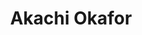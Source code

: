 ---
title: Akachi Okafor
headshot: images/uploads/Akachi_Okafor.jpg
role: Swag
year: Junior
major: Industrial Design
webpage: https://www.instagram.com/aka_the_chi/.jpg
---